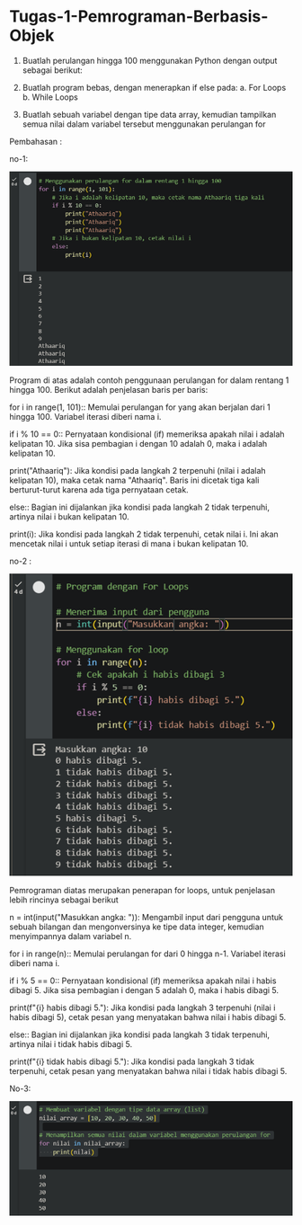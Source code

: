 # Tugas-1-Pemrograman-Berbasis-Objek

1. Buatlah perulangan hingga 100 menggunakan Python dengan output sebagai berikut:

2. Buatlah program bebas, dengan menerapkan if else pada:
  a. For Loops
  b. While Loops

3. Buatlah sebuah variabel dengan tipe data array, kemudian tampilkan semua nilai dalam variabel tersebut menggunakan perulangan for

Pembahasan :

no-1:

![alt](https://github.com/mark19566/Tugas-1-Pemrograman-Berbasis-Objek/blob/main/Screenshot%202023-12-08%20230712.png?raw=ture)

  Program di atas adalah contoh penggunaan perulangan for dalam rentang 1 hingga 100. Berikut adalah penjelasan baris per baris:

for i in range(1, 101):: Memulai perulangan for yang akan berjalan dari 1 hingga 100. Variabel iterasi diberi nama i.

if i % 10 == 0:: Pernyataan kondisional (if) memeriksa apakah nilai i adalah kelipatan 10. Jika sisa pembagian i dengan 10 adalah 0, maka i adalah kelipatan 10.

print("Athaariq"): Jika kondisi pada langkah 2 terpenuhi (nilai i adalah kelipatan 10), maka cetak nama "Athaariq". Baris ini dicetak tiga kali berturut-turut karena ada tiga pernyataan cetak.

else:: Bagian ini dijalankan jika kondisi pada langkah 2 tidak terpenuhi, artinya nilai i bukan kelipatan 10.

print(i): Jika kondisi pada langkah 2 tidak terpenuhi, cetak nilai i. Ini akan mencetak nilai i untuk setiap iterasi di mana i bukan kelipatan 10.



no-2 :

![alt](https://github.com/mark19566/Tugas-1-Pemrograman-Berbasis-Objek/blob/main/Screenshot%202023-12-08%20230907.png?raw=true)

Pemrograman diatas merupakan penerapan for loops, untuk penjelasan lebih rincinya sebagai berikut

n = int(input("Masukkan angka: ")): Mengambil input dari pengguna untuk sebuah bilangan dan mengonversinya ke tipe data integer, kemudian menyimpannya dalam variabel n.

for i in range(n):: Memulai perulangan for dari 0 hingga n-1. Variabel iterasi diberi nama i.

if i % 5 == 0:: Pernyataan kondisional (if) memeriksa apakah nilai i habis dibagi 5. Jika sisa pembagian i dengan 5 adalah 0, maka i habis dibagi 5.

print(f"{i} habis dibagi 5."): Jika kondisi pada langkah 3 terpenuhi (nilai i habis dibagi 5), cetak pesan yang menyatakan bahwa nilai i habis dibagi 5.

else:: Bagian ini dijalankan jika kondisi pada langkah 3 tidak terpenuhi, artinya nilai i tidak habis dibagi 5.

print(f"{i} tidak habis dibagi 5."): Jika kondisi pada langkah 3 tidak terpenuhi, cetak pesan yang menyatakan bahwa nilai i tidak habis dibagi 5.

No-3:

![lt](https://github.com/mark19566/Tugas-1-Pemrograman-Berbasis-Objek/blob/main/Screenshot%202023-12-08%20230620.png?raw=true)
